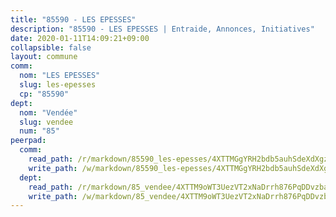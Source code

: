```yaml
---
title: "85590 - LES EPESSES"
description: "85590 - LES EPESSES | Entraide, Annonces, Initiatives"
date: 2020-01-11T14:09:21+09:00
collapsible: false
layout: commune
comm:
  nom: "LES EPESSES"
  slug: les-epesses
  cp: "85590"
dept:
  nom: "Vendée"
  slug: vendee
  num: "85"
peerpad:
  comm:
    read_path: /r/markdown/85590_les-epesses/4XTTMGgYRH2bdb5auhSdeXdXgzuX6R3YU4a3KCFHK1R2mEk4y
    write_path: /w/markdown/85590_les-epesses/4XTTMGgYRH2bdb5auhSdeXdXgzuX6R3YU4a3KCFHK1R2mEk4y-K3TgU4WtRDFpF44tHF4LTbqRX3oHF58Zfj6Zgb9XpwhPMDqVdLE8qRxRty3MSWyBVxZa7SmNsADe3KTg6eTZC92hZJCeip3G5w2HEXHmmFpAuyz5EDd7GdVKFhwmz7fPAzn6iYsK
  dept:
    read_path: /r/markdown/85_vendee/4XTTM9oWT3UezVT2xNaDrrh876PqDDvzbaovSPP6P6ha63Ezk
    write_path: /w/markdown/85_vendee/4XTTM9oWT3UezVT2xNaDrrh876PqDDvzbaovSPP6P6ha63Ezk-K3TgTz4T2Ao5CxcmNgKRpi6DXEbSZWgvvZNdT7V4KiJycR1vvtGLxg5iYYYKajishdNzKNazAywn7vjwqtQs859ALiENaqFJQsULDwd4rYqVPy8n3JbNCeuPxinCnetCgcSuCcyv
---
```


